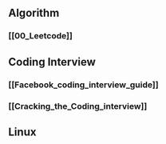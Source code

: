 ## Algorithm
### [[00_Leetcode]]
## Coding Interview
### [[Facebook_coding_interview_guide]]
### [[Cracking_the_Coding_interview]]
## Linux
